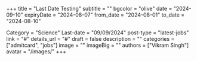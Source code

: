 +++
title = "Last Date Testing"
subtitle = ""
bgcolor = "olive"
date = "2024-09-10"
expiryDate = "2024-08-07"
from_date = "2024-08-01"
to_date = "2024-08-10"

Category = "Science"
Last-date = "09/09/2024"
post-type = "latest-jobs"
link = "#"
details_url = "#"
draft = false
description = ""
categories = ["admitcard", "jobs"]
image = ""
imageBig = ""
authors = ["Vikram Singh"]
avatar = "/images/"
+++
